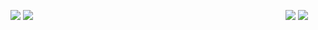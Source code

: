 ![](https://i.imgur.com/qzqcr5R.png)
![](https://i.imgur.com/QZpSGsW.png)
⠀⠀⠀⠀⠀⠀⠀⠀⠀⠀⠀⠀⠀⠀⠀⠀⠀⠀⠀⠀⠀⠀⠀⠀⠀⠀⠀⠀⠀⠀⠀⠀⠀⠀⠀⠀⠀⠀⠀![](https://i.imgur.com/wWTZtiI.png)
![](https://i.imgur.com/50lLt40.png)
